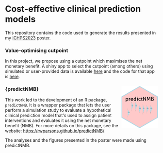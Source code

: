 # Cost-effective clinical prediction models

This repository contains the code used to generate the results presented in my [ICHPS2023](https://ww2.amstat.org/meetings/ichps/2023/) poster.

### Value-optimising cutpoint

In this project, we propose using a cutpoint which maximises the net monetary benefit. A shiny app to select the cutpoint (among others) using simulated or user-provided data is available [here](https://aushsi.shinyapps.io/cost-effective-cpms-app/) and the code for that app is [here](https://github.com/RWParsons/cost-effective-cpms-app).

### {predictNMB} <a href='https://rwparsons.github.io/predictNMB/'><img src='https://raw.githubusercontent.com/RWParsons/predictNMB/ec40de8e9a08b49f2a22063e7f416cbd46a72155/man/figures/logo.png' align="right" height="139" /></a>

This work led to the development of an R package, `predictNMB`. It is a wrapper package that lets the user perform a simulation study to evaluate a hypothetical clinical prediction model that's used to assign patient interventions and evaluates it using the net monetary benefit (NMB). For more details on this package, see the website: <https://rwparsons.github.io/predictNMB/>

The analyses and the figures presented in the poster were made using predictNMB.
